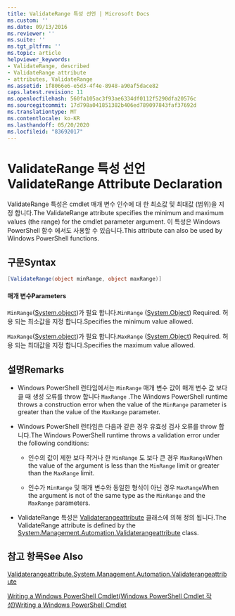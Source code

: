 ```yaml
---
title: ValidateRange 특성 선언 | Microsoft Docs
ms.custom: ''
ms.date: 09/13/2016
ms.reviewer: ''
ms.suite: ''
ms.tgt_pltfrm: ''
ms.topic: article
helpviewer_keywords:
- ValidateRange, described
- ValidateRange attribute
- attributes, ValidateRange
ms.assetid: 1f8066e6-e5d3-4f4e-8948-a90af5dace82
caps.latest.revision: 11
ms.openlocfilehash: 560fa105ac3f93ae6334df0112f5290dfa20576c
ms.sourcegitcommit: 17d798a041851382b406ed789097843faf37692d
ms.translationtype: MT
ms.contentlocale: ko-KR
ms.lasthandoff: 05/20/2020
ms.locfileid: "83692017"
---
```

# <a name="validaterange-attribute-declaration"></a><span data-ttu-id="c5b02-102">ValidateRange 특성 선언</span><span class="sxs-lookup"><span data-stu-id="c5b02-102">ValidateRange Attribute Declaration</span></span>

<span data-ttu-id="c5b02-103">ValidateRange 특성은 cmdlet 매개 변수 인수에 대 한 최소값 및 최대값 (범위)을 지정 합니다.</span><span class="sxs-lookup"><span data-stu-id="c5b02-103">The ValidateRange attribute specifies the minimum and maximum values (the range) for the cmdlet parameter argument.</span></span> <span data-ttu-id="c5b02-104">이 특성은 Windows PowerShell 함수 에서도 사용할 수 있습니다.</span><span class="sxs-lookup"><span data-stu-id="c5b02-104">This attribute can also be used by Windows PowerShell functions.</span></span>

## <a name="syntax"></a><span data-ttu-id="c5b02-105">구문</span><span class="sxs-lookup"><span data-stu-id="c5b02-105">Syntax</span></span>

```csharp
[ValidateRange(object minRange, object maxRange)]
```

#### <a name="parameters"></a><span data-ttu-id="c5b02-106">매개 변수</span><span class="sxs-lookup"><span data-stu-id="c5b02-106">Parameters</span></span>

<span data-ttu-id="c5b02-107">`MinRange`([System.object](/dotnet/api/system.object))가 필요 합니다.</span><span class="sxs-lookup"><span data-stu-id="c5b02-107">`MinRange` ([System.Object](/dotnet/api/system.object)) Required.</span></span> <span data-ttu-id="c5b02-108">허용 되는 최소값을 지정 합니다.</span><span class="sxs-lookup"><span data-stu-id="c5b02-108">Specifies the minimum value allowed.</span></span>

<span data-ttu-id="c5b02-109">`MaxRange`([System.object](/dotnet/api/system.object))가 필요 합니다.</span><span class="sxs-lookup"><span data-stu-id="c5b02-109">`MaxRange` ([System.Object](/dotnet/api/system.object)) Required.</span></span> <span data-ttu-id="c5b02-110">허용 되는 최대값을 지정 합니다.</span><span class="sxs-lookup"><span data-stu-id="c5b02-110">Specifies the maximum value allowed.</span></span>

## <a name="remarks"></a><span data-ttu-id="c5b02-111">설명</span><span class="sxs-lookup"><span data-stu-id="c5b02-111">Remarks</span></span>

- <span data-ttu-id="c5b02-112">Windows PowerShell 런타임에서는 `MinRange` 매개 변수 값이 매개 변수 값 보다 클 때 생성 오류를 throw 합니다 `MaxRange` .</span><span class="sxs-lookup"><span data-stu-id="c5b02-112">The Windows PowerShell runtime throws a construction error when the value of the `MinRange` parameter is greater than the value of the `MaxRange` parameter.</span></span>

- <span data-ttu-id="c5b02-113">Windows PowerShell 런타임은 다음과 같은 경우 유효성 검사 오류를 throw 합니다.</span><span class="sxs-lookup"><span data-stu-id="c5b02-113">The Windows PowerShell runtime throws a validation error under the following conditions:</span></span>

  - <span data-ttu-id="c5b02-114">인수의 값이 제한 보다 작거나 한 `MinRange` 도 보다 큰 경우 `MaxRange`</span><span class="sxs-lookup"><span data-stu-id="c5b02-114">When the value of the argument is less than the `MinRange` limit or greater than the `MaxRange` limit.</span></span>

  - <span data-ttu-id="c5b02-115">인수가 `MinRange` 및 매개 변수와 동일한 형식이 아닌 경우 `MaxRange`</span><span class="sxs-lookup"><span data-stu-id="c5b02-115">When the argument is not of the same type as the `MinRange` and the `MaxRange` parameters.</span></span>

- <span data-ttu-id="c5b02-116">ValidateRange 특성은 [Validaterangeattribute](/dotnet/api/System.Management.Automation.ValidateRangeAttribute) 클래스에 의해 정의 됩니다.</span><span class="sxs-lookup"><span data-stu-id="c5b02-116">The ValidateRange attribute is defined by the [System.Management.Automation.Validaterangeattribute](/dotnet/api/System.Management.Automation.ValidateRangeAttribute) class.</span></span>

## <a name="see-also"></a><span data-ttu-id="c5b02-117">참고 항목</span><span class="sxs-lookup"><span data-stu-id="c5b02-117">See Also</span></span>

[<span data-ttu-id="c5b02-118">Validaterangeattribute.</span><span class="sxs-lookup"><span data-stu-id="c5b02-118">System.Management.Automation.Validaterangeattribute</span></span>](/dotnet/api/System.Management.Automation.ValidateRangeAttribute)

[<span data-ttu-id="c5b02-119">Writing a Windows PowerShell Cmdlet(Windows PowerShell Cmdlet 작성)</span><span class="sxs-lookup"><span data-stu-id="c5b02-119">Writing a Windows PowerShell Cmdlet</span></span>](./writing-a-windows-powershell-cmdlet.md)
